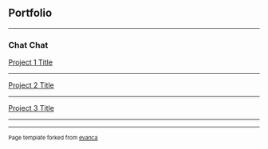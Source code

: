 ## Portfolio

---

### Chat Chat 

[Project 1 Title](/sample_page)

---
[Project 2 Title](/pdf/sample_presentation.pdf)

---
[Project 3 Title](http://example.com/)

---




---
<p style="font-size:11px">Page template forked from <a href="https://github.com/evanca/quick-portfolio">evanca</a></p>
<!-- Remove above link if you don't want to attibute -->
